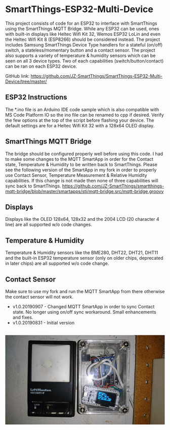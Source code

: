 SmartThings-ESP32-Multi-Device
==========================================

This project consists of code for an ESP32 to interface with SmartThings using the SmartThings MQTT Bridge. While any ESP32 can be used, ones with built-in displays like Heltec Wifi Kit 32, Wemos ESP32 LoLin and even the Heltec Wifi Kit 8 (ESP8266) should be considered instead. The project includes Samsung SmartThings Device Type handlers for a stateful (on/off) switch, a stateless/momentary button and a contact sensor. The project also supports a variety of temperature & humidity sensors which can be seen on all 3 device types. Two of each capabilities (switch/button/contact) can be ran on each ESP32 device.

GitHub link: https://github.com/JZ-SmartThings/SmartThings-ESP32-Multi-Device/tree/master/

ESP32 Instructions
------------------

The *.ino file is an Arduino IDE code sample which is also compatible with MS Code Platform IO so the ino file can be renamed to cpp if desired. Verify the few options at the top of the script before flashing your device. The default settings are for a Heltec Wifi Kit 32 with a 128x64 OLED display.

SmartThings MQTT Bridge
------------------

The bridge should be configured properly well before using this code. I had to make some changes to the MQTT SmartApp in order for the Contact state, Temperature & Humidity to be written back to SmartThings. Please see the following version of the SmartApp in my fork in order to properly use Contact Sensor, Temperature Measurement & Relative Humidity capabilities. If this change is not made then none of three capabilities will sync back to SmartThings.
https://github.com/JZ-SmartThings/smartthings-mqtt-bridge/blob/master/smartapps/stj/mqtt-bridge.src/mqtt-bridge.groovy

Displays
------------------

Displays like the OLED 128x64, 128x32 and the 2004 LCD (20 character 4 line) are all supported w/o code changes.

Temperature & Humidity
------------------

Temperature & Humidity sensors like the BME280, DHT22, DHT21, DHT11 and the built-in ESP32 temperature sensor (only on older chips, deprecated in later chips) are all supported w/o code change.

Contact Sensor
------------------

Make sure to use my fork and run the MQTT SmartApp from there otherwise the contact sensor will not work.

* v1.0.20190907 - Changed MQTT SmartApp in order to sync Contact state. No longer using on/off sync workaround. Small enhancements and fixes.
* v1.0.20190831 - Initial version
</br>
<img src="https://raw.githubusercontent.com/JZ-SmartThings/SmartThings-ESP32-Multi-Device/master/_PICTURE.jpg">